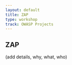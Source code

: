 ```yaml
---
layout: default
title: ZAP
type: workshop
track: OWASP Projects
---
```


## ZAP

(add details, why, what, who)
